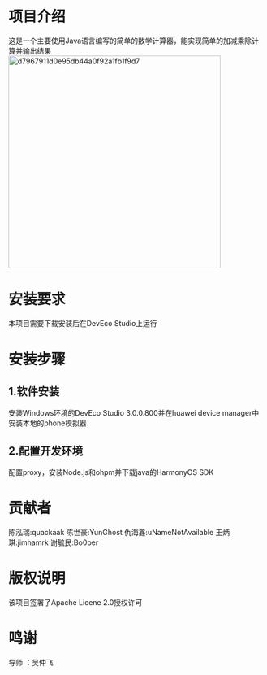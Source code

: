 # 项目介绍
这是一个主要使用Java语言编写的简单的数学计算器，能实现简单的加减乘除计算并输出结果
<img width="418" alt="d7967911d0e95db44a0f92a1fb1f9d7" src="https://github.com/Bistu-OSSDT-2023/17-math-calculater/assets/138198938/ab5ffd7c-cf54-48fd-98a2-34f67c15f4c2">

# 安装要求
本项目需要下载安装后在DevEco Studio上运行
# 安装步骤
## 1.软件安装
安装Windows环境的DevEco Studio 3.0.0.800并在huawei device manager中安装本地的phone模拟器
## 2.配置开发环境
配置proxy，安装Node.js和ohpm并下载java的HarmonyOS SDK
# 贡献者
陈泓瑞:quackaak
陈世豪:YunGhost
仇海鑫:uNameNotAvailable
王炳琪:jimhamrk
谢毓民:Bo0ber
# 版权说明
该项目签署了Apache Licene 2.0授权许可
# 鸣谢
导师 ：吴仲飞
